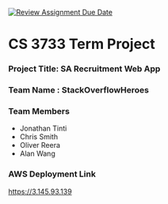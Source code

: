 [![Review Assignment Due Date](https://classroom.github.com/assets/deadline-readme-button-22041afd0340ce965d47ae6ef1cefeee28c7c493a6346c4f15d667ab976d596c.svg)](https://classroom.github.com/a/Ir_lyZaZ)
# CS 3733 Term Project
### Project Title: SA Recruitment Web App
### Team Name :  StackOverflowHeroes
### Team Members 
* Jonathan Tinti 
* Chris Smith
* Oliver Reera
* Alan Wang

### AWS Deployment Link
https://3.145.93.139
